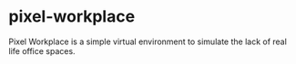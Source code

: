 # pixel-workplace

Pixel Workplace is a simple virtual environment to simulate the lack of real life office spaces.
